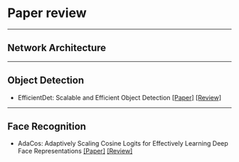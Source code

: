 # Paper review

---

## Network Architecture

---

## Object Detection
- EfficientDet: Scalable and Efficient Object Detection [[Paper]](https://arxiv.org/abs/1911.09070) [[Review]](https://github.com/dsskim/papers/blob/master/ObjectDetection/EfficientDet.md)

---

## Face Recognition
- AdaCos: Adaptively Scaling Cosine Logits for Effectively Learning Deep Face Representations [[Paper]](https://arxiv.org/abs/1905.00292) [[Review]](https://github.com/dsskim/papers/blob/master/FaceRecognition/AdaCos.md)
